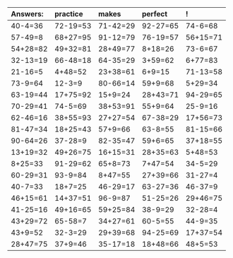 | Answers: | practice | makes | perfect | ! |
| :--- | :--- | :--- | :--- | :--- |
| 40-4=36 | 72-19=53 | 71-42=29 | 92-27=65 | 74-6=68 | 
| 57-49=8 | 68+27=95 | 91-12=79 | 76-19=57 | 56+15=71 | 
| 54+28=82 | 49+32=81 | 28+49=77 | 8+18=26 | 73-6=67 | 
| 32-13=19 | 66-48=18 | 64-35=29 | 3+59=62 | 6+77=83 | 
| 21-16=5 | 4+48=52 | 23+38=61 | 6+9=15 | 71-13=58 | 
| 73-9=64 | 12-3=9 | 80-66=14 | 59+9=68 | 5+29=34 | 
| 63-19=44 | 17+75=92 | 15+9=24 | 28+43=71 | 94-29=65 | 
| 70-29=41 | 74-5=69 | 38+53=91 | 55+9=64 | 25-9=16 | 
| 62-46=16 | 38+55=93 | 27+27=54 | 67-38=29 | 17+56=73 | 
| 81-47=34 | 18+25=43 | 57+9=66 | 63-8=55 | 81-15=66 | 
| 90-64=26 | 37-28=9 | 82-35=47 | 59+6=65 | 37+18=55 | 
| 13+19=32 | 49+26=75 | 16+15=31 | 28+35=63 | 5+48=53 | 
| 8+25=33 | 91-29=62 | 65+8=73 | 7+47=54 | 34-5=29 | 
| 60-29=31 | 93-9=84 | 8+47=55 | 27+39=66 | 31-27=4 | 
| 40-7=33 | 18+7=25 | 46-29=17 | 63-27=36 | 46-37=9 | 
| 46+15=61 | 14+37=51 | 96-9=87 | 51-25=26 | 29+46=75 | 
| 41-25=16 | 49+16=65 | 59+25=84 | 38-9=29 | 32-28=4 | 
| 43+29=72 | 65-58=7 | 34+27=61 | 60-5=55 | 44-9=35 | 
| 43+9=52 | 32-3=29 | 29+39=68 | 94-25=69 | 17+37=54 | 
| 28+47=75 | 37+9=46 | 35-17=18 | 18+48=66 | 48+5=53 | 
